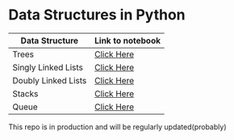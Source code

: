 # Data Structures in Python

| Data Structure | Link to notebook |
| ----------- | ----------- |
| Trees | [Click Here](https://github.com/RheagalFire/Python_Data_Structures/blob/main/Trees.ipynb) |
| Singly Linked Lists | [Click Here](https://github.com/RheagalFire/Python_Data_Structures/blob/main/Singly%20Linked%20Lists.ipynb) |
| Doubly Linked Lists | [Click Here](https://github.com/RheagalFire/Python_Data_Structures/blob/main/Doubly_Linked_Lists.ipynb) |
| Stacks              | [Click Here](https://github.com/RheagalFire/Python_Data_Structures/blob/main/Stacks.ipynb) |
| Queue               | [Click Here](https://github.com/RheagalFire/Python_Data_Structures/blob/main/Queue.ipynb) | 

This repo is in production and will be regularly updated(probably)
